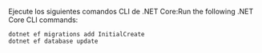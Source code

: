 
<span data-ttu-id="7f0e1-101">Ejecute los siguientes comandos CLI de .NET Core:</span><span class="sxs-lookup"><span data-stu-id="7f0e1-101">Run the following .NET Core CLI commands:</span></span>

```dotnetcli
dotnet ef migrations add InitialCreate
dotnet ef database update
```